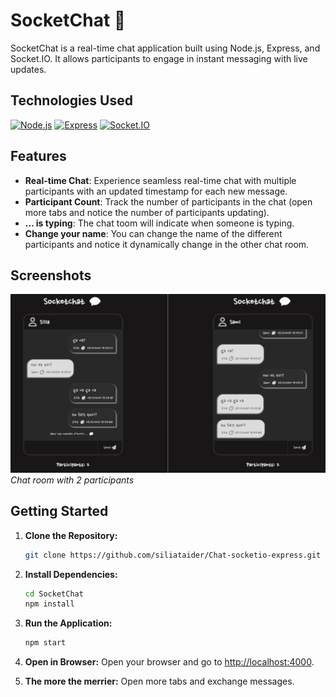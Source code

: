 # SocketChat 💬

SocketChat is a real-time chat application built using Node.js, Express, and Socket.IO. It allows participants to engage in instant messaging with live updates.

## Technologies Used

[![Node.js](https://img.shields.io/badge/Node.js-v18.17.0-green)](https://nodejs.org/)
[![Express](https://img.shields.io/badge/Express-v4.18.2-blue)](https://expressjs.com/)
[![Socket.IO](https://img.shields.io/badge/Socket.IO-v4.7.2-yellow)](https://socket.io/)

## Features

- **Real-time Chat**: Experience seamless real-time chat with multiple participants with an updated timestamp for each new message.
- **Participant Count**: Track the number of participants in the chat (open more tabs and notice the number of participants updating).
- **... is typing**: The chat toom will indicate when someone is typing.
- **Change your name**: You can change the name of the different participants and notice it dynamically change in the other chat room.

## Screenshots

![Screenshot 1](socketdemo.png)
*Chat room with 2 participants*

## Getting Started

1. **Clone the Repository:**
    ```bash
    git clone https://github.com/siliataider/Chat-socketio-express.git
    ```

2. **Install Dependencies:**
    ```bash
    cd SocketChat
    npm install
    ```

3. **Run the Application:**
    ```bash
    npm start
    ```

4. **Open in Browser:**
    Open your browser and go to [http://localhost:4000](http://localhost:4000).

5. **The more the merrier:** Open more tabs and exchange messages.
